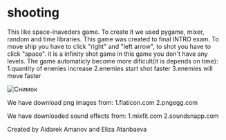 # shooting

This like space-inaveders game. To create it we used pygame, mixer, random and time libraries. This game was created to final INTRO exam. 
To move ship you have to click "right" and "left arrow", to shot you have to click "space". it is a infinity shot game in this game you don't have any levels. The game automaticly become more dificult(it is depends on time): 
  1.quantity of enenies increase 
  2.enemies start shot faster
  3.enemies will move faster

![Снимок](https://user-images.githubusercontent.com/73099449/102781724-5f81f180-43c2-11eb-988e-50a9d8397707.JPG)


We have download png images from:
  1.flaticon.com
  2.pngegg.com
  
 We have downloaded sound effects from:
  1.mixfit.com
  2.soundsnapp.com
  

Created by Aidarek Amanov and Eliza Atanbaeva
